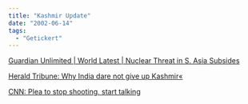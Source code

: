 ```yaml
---
title: "Kashmir Update"
date: "2002-06-14"
tags:
  - "Getickert"
---
```


[Guardian Unlimited | World Latest | Nuclear Threat in S. Asia Subsides](http://www.guardian.co.uk/worldlatest/story/0,1280,-1805872,00.html)

[Herald Tribune: Why India dare not give up Kashmir«](http://www.iht.com/articles/60986.html)

[CNN: Plea to stop shooting, start talking](http://www.cnn.com/2002/WORLD/asiapcf/south/06/13/india.pakistan/index.html)
